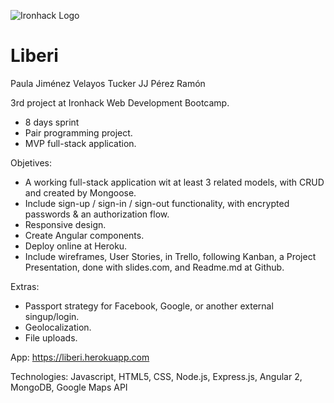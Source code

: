 ![Ironhack Logo](https://i.imgur.com/1QgrNNw.png)

# Liberi

Paula Jiménez Velayos
Tucker JJ Pérez Ramón


3rd project at Ironhack Web Development Bootcamp.
- 8 days sprint
- Pair programming project.
- MVP full-stack application.

Objetives:
- A working full-stack application wit at least 3 related models, with CRUD and created by Mongoose.
- Include sign-up / sign-in / sign-out functionality, with encrypted passwords & an authorization flow.
- Responsive design.
- Create Angular components.
- Deploy online at Heroku.
- Include wireframes, User Stories, in Trello, following Kanban, a Project Presentation, done with slides.com, and Readme.md at Github.

Extras:
- Passport strategy for Facebook, Google, or another external singup/login.
- Geolocalization.
- File uploads.

App: https://liberi.herokuapp.com

Technologies: Javascript, HTML5, CSS, Node.js, Express.js, Angular 2, MongoDB, Google Maps API
